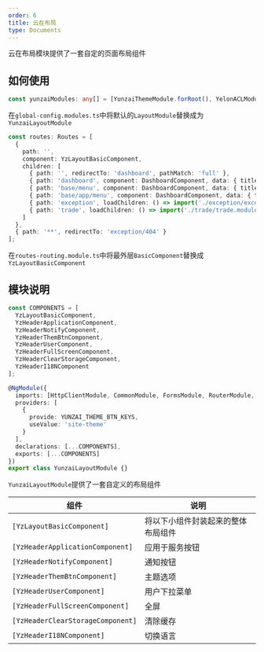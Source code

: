 ```yaml
---
order: 6
title: 云在布局
type: Documents
---
```


云在布局模块提供了一套自定的页面布局组件

## 如何使用

```ts
const yunzaiModules: any[] = [YunzaiThemeModule.forRoot(), YelonACLModule.forRoot(), YunzaiLayoutModule];
```

在`global-config.modules.ts`中将默认的`LayoutModule`替换成为`YunzaiLayoutModule`

```ts
const routes: Routes = [
  {
    path: '',
    component: YzLayoutBasicComponent,
    children: [
      { path: '', redirectTo: 'dashboard', pathMatch: 'full' },
      { path: 'dashboard', component: DashboardComponent, data: { title: '仪表盘', reuse: true } },
      { path: 'base/menu', component: DashboardComponent, data: { title: 'Web应用管理', reuse: true } },
      { path: 'base/app/menu', component: DashboardComponent, data: { title: 'APP应用管理', reuse: true } },
      { path: 'exception', loadChildren: () => import('./exception/exception.module').then(m => m.ExceptionModule) },
      { path: 'trade', loadChildren: () => import('./trade/trade.module').then(m => m.TradeModule) }
    ]
  },
  { path: '**', redirectTo: 'exception/404' }
];
```

在`routes-routing.module.ts`中将最外层`BasicComponent`替换成`YzLayoutBasicComponent`



## 模块说明

```ts
const COMPONENTS = [
  YzLayoutBasicComponent,
  YzHeaderApplicationComponent,
  YzHeaderNotifyComponent,
  YzHeaderThemBtnComponent,
  YzHeaderUserComponent,
  YzHeaderFullScreenComponent,
  YzHeaderClearStorageComponent,
  YzHeaderI18NComponent
];

@NgModule({
  imports: [HttpClientModule, CommonModule, FormsModule, RouterModule, ReactiveFormsModule, YzSharedModule],
  providers: [
    {
      provide: YUNZAI_THEME_BTN_KEYS,
      useValue: 'site-theme'
    }
  ],
  declarations: [...COMPONENTS],
  exports: [...COMPONENTS]
})
export class YunzaiLayoutModule {}

```

`YunzaiLayoutModule`提供了一套自定义的布局组件

| 组件 | 说明 
|-----|----|
| `[YzLayoutBasicComponent]` | 将以下小组件封装起来的整体布局组件 |
| `[YzHeaderApplicationComponent]` | 应用于服务按钮 |
| `[YzHeaderNotifyComponent]` | 通知按钮 | 
| `[YzHeaderThemBtnComponent]` | 主题选项 |
| `[YzHeaderUserComponent]` | 用户下拉菜单 |
| `[YzHeaderFullScreenComponent]` | 全屏 |
| `[YzHeaderClearStorageComponent]` | 清除缓存 |
| `[YzHeaderI18NComponent]` | 切换语言 |
